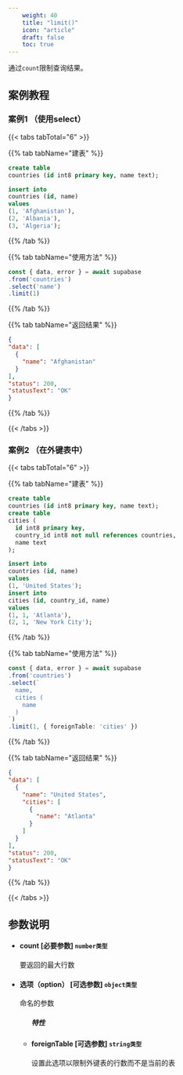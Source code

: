 ```yaml
---
    weight: 40
    title: "limit()"
    icon: "article"
    draft: false
    toc: true
---
```


通过`count`限制查询结果。





## 案例教程

### 案例1 （使用select）

{{< tabs tabTotal="6" >}}
 

{{% tab tabName="建表" %}}



  ```sql
create table
  countries (id int8 primary key, name text);

insert into
  countries (id, name)
values
  (1, 'Afghanistan'),
  (2, 'Albania'),
  (3, 'Algeria');
  ```



{{% /tab %}}

{{% tab tabName="使用方法" %}}



  ```ts
const { data, error } = await supabase
  .from('countries')
  .select('name')
  .limit(1)
  ```



{{% /tab %}}


{{% tab tabName="返回结果" %}}



  ```json
{
  "data": [
    {
      "name": "Afghanistan"
    }
  ],
  "status": 200,
  "statusText": "OK"
}
  ```



{{% /tab %}}

{{< /tabs >}}




### 案例2 （在外键表中）

{{< tabs tabTotal="6" >}}
 

{{% tab tabName="建表" %}}



  ```sql
create table
  countries (id int8 primary key, name text);
create table
  cities (
    id int8 primary key,
    country_id int8 not null references countries,
    name text
  );

insert into
  countries (id, name)
values
  (1, 'United States');
insert into
  cities (id, country_id, name)
values
  (1, 1, 'Atlanta'),
  (2, 1, 'New York City');
  ```



{{% /tab %}}

{{% tab tabName="使用方法" %}}



  ```ts
const { data, error } = await supabase
  .from('countries')
  .select(`
    name,
    cities (
      name
    )
  `)
  .limit(1, { foreignTable: 'cities' })
  ```



{{% /tab %}}


{{% tab tabName="返回结果" %}}



  ```json
{
  "data": [
    {
      "name": "United States",
      "cities": [
        {
          "name": "Atlanta"
        }
      ]
    }
  ],
  "status": 200,
  "statusText": "OK"
}
  ```



{{% /tab %}}

{{< /tabs >}}


























## 参数说明


<ul className="method-list-group">
  
<li className="method-list-item">
  <h4 className="method-list-item-label">
    <span className="method-list-item-label-name">
      count
    </span>
    <span className="method-list-item-label-badge required">
      [必要参数]
    </span>
    <span className="method-list-item-validation">
      <code>number类型</code>
    </span>
  </h4>
  <div class="method-list-item-description">

要返回的最大行数

  </div>
  
</li>


<li className="method-list-item">
  <h4 className="method-list-item-label">
    <span className="method-list-item-label-name">
      选项（option）
    </span>
    <span className="method-list-item-label-badge required">
      [可选参数]
    </span>
    <span className="method-list-item-validation">
      <code>object类型</code>
    </span>
  </h4>
  <div class="method-list-item-description">

命名的参数

  </div>
  
<ul className="method-list-group">
  <h5 class="method-list-title method-list-title-isChild expanded">特性</h5>

<li className="method-list-item">
  <h4 className="method-list-item-label">
    <span className="method-list-item-label-name">
      foreignTable
    </span>
    <span className="method-list-item-label-badge false">
      [可选参数]
    </span>
    <span className="method-list-item-validation">
      <code>string类型</code>
    </span>
  </h4>
  <div class="method-list-item-description">

设置此选项以限制外键表的行数而不是当前的表

  </div>
  
</li>

</ul>

</li>

</ul>














